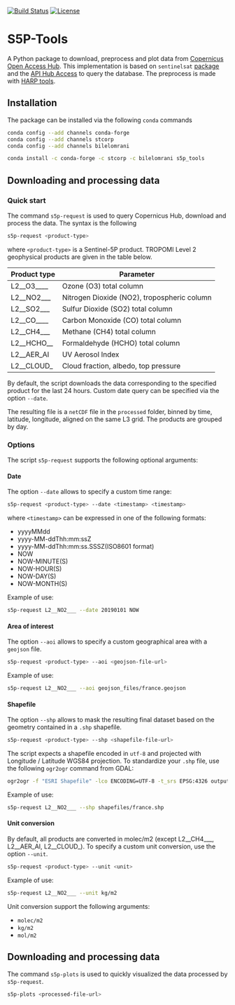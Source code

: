 [![Build Status](https://travis-ci.com/bilelomrani1/s5p_tools.svg?branch=master)](https://travis-ci.com/bilelomrani/s5p_tools)
[![License](https://img.shields.io/github/license/bilelomrani1/s5p-tools.svg)](https://img.shields.io/github/license/bilelomrani1/s5p-tools.svg)

S5P-Tools
=====================================

A Python package to download, preprocess and plot data from [Copernicus Open Access Hub](https://scihub.copernicus.eu). This implementation is based on `sentinelsat` [package](https://github.com/sentinelsat/sentinelsat) and the [API Hub Access](https://scihub.copernicus.eu/twiki/do/view/SciHubWebPortal/APIHubDescription) to query the database. The preprocess is made with [HARP tools](https://cdn.rawgit.com/stcorp/harp/master/doc/html/harpconvert.html).

## Installation

The package can be installed via the following `conda` commands

```bash
conda config --add channels conda-forge
conda config --add channels stcorp
conda config --add channels bilelomrani

conda install -c conda-forge -c stcorp -c bilelomrani s5p_tools
```

## Downloading and processing data

### Quick start

The command `s5p-request` is used to query Copernicus Hub, download and process the data. The syntax is the following

```bash
s5p-request <product-type>
```
where `<product-type>` is a Sentinel-5P product. TROPOMI Level 2 geophysical products are given in the table below.

| Product type          | Parameter                                              |
|-----------------------|--------------------------------------------------------|
| L2__O3____            | Ozone (O3) total column                                |
| L2__NO2___            | Nitrogen Dioxide (NO2), tropospheric column            |
| L2__SO2___            | Sulfur Dioxide (SO2) total column                      |
| L2__CO____            | Carbon Monoxide (CO) total column                      |
| L2__CH4___            | Methane (CH4) total column                             |
| L2__HCHO__            | Formaldehyde (HCHO) total column                       |
| L2__AER_AI            | UV Aerosol Index                                       |
| L2__CLOUD_            | Cloud fraction, albedo, top pressure                   |

By default, the script downloads the data corresponding to the specified product for the last 24 hours. Custom date query can be specified via the option `--date`.

The resulting file is a `netCDF` file in the `processed` folder, binned by time, latitude, longitude, aligned on the same L3 grid. The products are grouped by day.

### Options

The script `s5p-request` supports the following optional arguments:


#### Date

The option `--date` allows to specify a custom time range:

```bash
s5p-request <product-type> --date <timestamp> <timestamp>
```
where `<timestamp>` can be expressed in one of the following formats:
  - yyyyMMdd
  - yyyy-MM-ddThh:mm:ssZ
  - yyyy-MM-ddThh:mm:ss.SSSZ(ISO8601 format)
  - NOW
  - NOW-<n>MINUTE(S)
  - NOW-<n>HOUR(S)
  - NOW-<n>DAY(S)
  - NOW-<n>MONTH(S)

Example of use:
```bash
s5p-request L2__NO2___ --date 20190101 NOW
```

#### Area of interest

The option `--aoi` allows to specify a custom geographical area with a `geojson` file.

```bash
s5p-request <product-type> --aoi <geojson-file-url>
```

Example of use:
```bash
s5p-request L2__NO2___ --aoi geojson_files/france.geojson
```

#### Shapefile

The option `--shp` allows to mask the resulting final dataset based on the geometry contained in a `.shp` shapefile.

```bash
s5p-request <product-type> --shp <shapefile-file-url>
```

The script expects a shapefile encoded in `utf-8` and projected with Longitude / Latitude WGS84 projection. To standardize your `.shp` file, use the following `ogr2ogr` command from GDAL:

```bash
ogr2ogr -f "ESRI Shapefile" -lco ENCODING=UTF-8 -t_srs EPSG:4326 output.shp input.shp
```

Example of use:
```bash
s5p-request L2__NO2___ --shp shapefiles/france.shp
```

#### Unit conversion

By default, all products are converted in molec/m2 (except L2__CH4___, L2__AER_AI, L2__CLOUD_). To specify a custom unit conversion, use the option `--unit`.

```bash
s5p-request <product-type> --unit <unit>
```

Example of use:
```bash
s5p-request L2__NO2___ --unit kg/m2
```

Unit conversion support the following arguments:
- `molec/m2`
- `kg/m2`
- `mol/m2`


## Downloading and processing data

The command `s5p-plots` is used to quickly visualized the data processed by `s5p-request`.

```bash
s5p-plots <processed-file-url>
```
